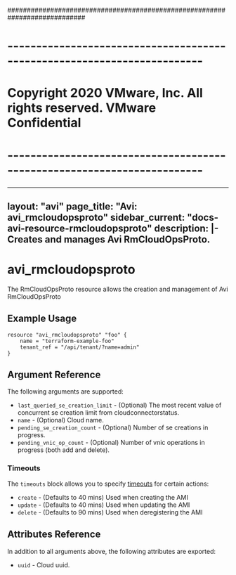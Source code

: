 ############################################################################
# ------------------------------------------------------------------------
# Copyright 2020 VMware, Inc.  All rights reserved. VMware Confidential
# ------------------------------------------------------------------------
###

---
layout: "avi"
page_title: "Avi: avi_rmcloudopsproto"
sidebar_current: "docs-avi-resource-rmcloudopsproto"
description: |-
  Creates and manages Avi RmCloudOpsProto.
---

# avi_rmcloudopsproto

The RmCloudOpsProto resource allows the creation and management of Avi RmCloudOpsProto

## Example Usage

```hcl
resource "avi_rmcloudopsproto" "foo" {
    name = "terraform-example-foo"
    tenant_ref = "/api/tenant/?name=admin"
}
```

## Argument Reference

The following arguments are supported:

* `last_queried_se_creation_limit` - (Optional) The most recent value of concurrent se creation limit from cloudconnectorstatus.
* `name` - (Optional) Cloud name.
* `pending_se_creation_count` - (Optional) Number of se creations in progress.
* `pending_vnic_op_count` - (Optional) Number of vnic operations in progress (both add and delete).


### Timeouts

The `timeouts` block allows you to specify [timeouts](https://www.terraform.io/docs/configuration/resources.html#timeouts) for certain actions:

* `create` - (Defaults to 40 mins) Used when creating the AMI
* `update` - (Defaults to 40 mins) Used when updating the AMI
* `delete` - (Defaults to 90 mins) Used when deregistering the AMI

## Attributes Reference

In addition to all arguments above, the following attributes are exported:

* `uuid` -  Cloud uuid.

